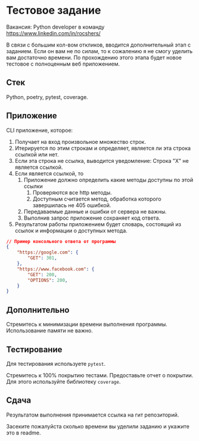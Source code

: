 # Тестовое задание

Вакансия: Python developer в команду https://www.linkedin.com/in/rocshers/

В связи с большим кол-вом откликов, вводится дополнительный этап с заданием. Если он вам не по силам, то к сожалению я не смогу уделить вам достаточно времени. По прохождению этого этапа будет новое тестовое с полноценным веб приложением.

## Стек

Python, poetry, pytest, coverage.

## Приложение

CLI приложение, которое:

1) Получает на вход произвольное множество строк.
2) Итерируется по этим строкам и определяет, является ли эта строка ссылкой или нет.
3) Если эта строка не ссылка, выводится уведомление: Строка "X" не является ссылкой.
4) Если является ссылкой, то
	1) Приложение должно определить какие методы доступны по этой ссылки
		1) Проверяются все http методы.
		2) Доступным считается метод, обработка которого завершилась не 405 ошибкой.
	3) Передаваемые данные и ошибки от сервера не важны.
	4) Выполнив запрос приложение сохраняет код ответа.
6) Результатом работы приложением будет словарь, состоящий из ссылок и информации о доступных метода.


```json
// Пример консольного ответа от программы
{
	"https://google.com": {
		"GET": 301,
	},
	"https://www.facebook.com": {
		"GET": 200,
		"OPTIONS": 200,
	}
}
```

## Дополнительно

Стремитесь к минимизации времени выполнения программы. Использование памяти не важно.

## Тестирование

Для тестирования используете `pytest`.

Стремитесь к 100% покрытию тестами.
Предоставьте отчет о покрытии. Для этого используйте библиотеку `coverage`.

## Сдача

Результатом выполнения принимается ссылка на гит репозиторий.

Засеките пожалуйста сколько времени вы уделили заданию и укажите это в readme.